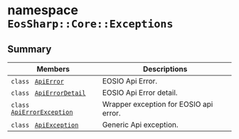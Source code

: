# namespace `EosSharp::Core::Exceptions` 

## Summary

 Members                                | Descriptions                                
----------------------------------------|---------------------------------------------
`class ` [`ApiError`](EosSharp--Core--Exceptions--ApiError.md) | EOSIO Api Error.
`class ` [`ApiErrorDetail`](EosSharp--Core--Exceptions--ApiErrorDetail.md) | EOSIO Api Error detail.
`class ` [`ApiErrorException`](EosSharp--Core--Exceptions--ApiErrorException.md) | Wrapper exception for EOSIO api error.
`class ` [`ApiException`](EosSharp--Core--Exceptions--ApiException.md) | Generic Api exception.

